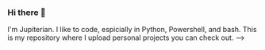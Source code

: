 ### Hi there 👋
I'm Jupiterian. I like to code, espicially in Python, Powershell, and bash. This is my repository where I upload personal projects you can check out.
-->
